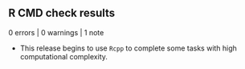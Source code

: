 ## R CMD check results

0 errors | 0 warnings | 1 note

* This release begins to use `Rcpp` to complete some tasks with high      computational complexity.
